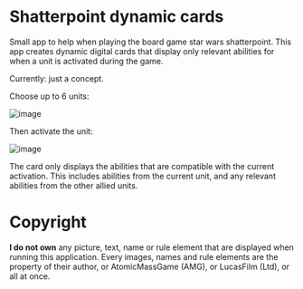 # Shatterpoint dynamic cards
Small app to help when playing the board game star wars shatterpoint.
This app creates dynamic digital cards that display only relevant abilities for when a unit is activated during the game.

Currently: just a concept.

Choose up to 6 units:

![image](https://github.com/Raaastin/shatterpoint-helper/assets/160628718/62fe4c5a-318a-4165-809e-1860db13838d)

Then activate the unit:

![image](https://github.com/Raaastin/shatterpoint-helper/assets/160628718/c4d2f8bd-717d-4456-9df7-e56b722b2f8b)

The card only displays the abilities that are compatible with the current activation. 
This includes abilities from the current unit, and any relevant abilities from the other allied units. 

# Copyright 
**I do not own** any picture, text, name or rule element that are displayed when running this application. 
Every images, names and rule elements are the property of their author, or AtomicMassGame (AMG), or LucasFilm (Ltd), or all at once.
